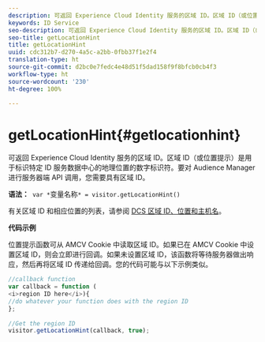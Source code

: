 ```yaml
---
description: 可返回 Experience Cloud Identity 服务的区域 ID。区域 ID（或位置提示）是用于标识特定 ID 服务数据中心的地理位置的数字标识符。要对 Audience Manager 进行服务器端 API 调用，您需要具有区域 ID。
keywords: ID Service
seo-description: 可返回 Experience Cloud Identity 服务的区域 ID。区域 ID（或位置提示）是用于标识特定 ID 服务数据中心的地理位置的数字标识符。要对 Audience Manager 进行服务器端 API 调用，您需要具有区域 ID。
seo-title: getLocationHint
title: getLocationHint
uuid: cdc312b7-d270-4a5c-a2bb-0fbb37f1e2f4
translation-type: ht
source-git-commit: d2bc0e7fedc4e48d51f5dad158f9f8bfcb0cb4f3
workflow-type: ht
source-wordcount: '230'
ht-degree: 100%

---
```



# getLocationHint{#getlocationhint}

可返回 Experience Cloud Identity 服务的区域 ID。区域 ID（或位置提示）是用于标识特定 ID 服务数据中心的地理位置的数字标识符。要对 Audience Manager 进行服务器端 API 调用，您需要具有区域 ID。

**语法：**` var *`变量名称`* = visitor.getLocationHint()`

有关区域 ID 和相应位置的列表，请参阅 [DCS 区域 ID、位置和主机名](https://docs.adobe.com/content/help/zh-Hans/audience-manager/user-guide/api-and-sdk-code/dcs/dcs-api-reference/dcs-regions.html)。

**代码示例**

位置提示函数可从 AMCV Cookie 中读取区域 ID。如果已在 AMCV Cookie 中设置区域 ID，则会立即进行回调。如果未设置区域 ID，该函数将等待服务器做出响应，然后再将区域 ID 传递给回调。您的代码可能与以下示例类似。

```js
//callback function 
var callback = function ( 
<i>region ID here</i>){ 
//do whatever your function does with the region ID 
}; 
 
//Get the region ID 
visitor.getLocationHint(callback, true); 
```

